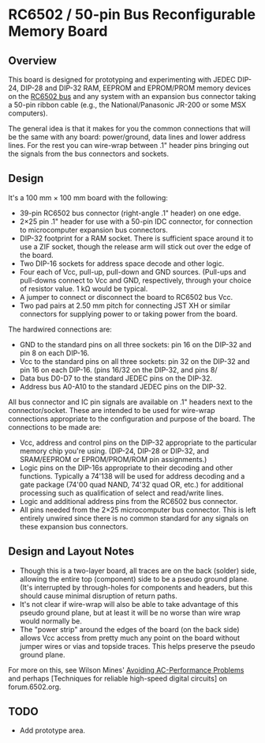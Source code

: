 RC6502 / 50-pin Bus Reconfigurable Memory Board
===============================================

Overview
--------

This board is designed for prototyping and experimenting with JEDEC DIP-24,
DIP-28 and DIP-32 RAM, EEPROM and EPROM/PROM memory devices on the [RC6502
bus] and any system with an expansion bus connector taking a 50-pin ribbon
cable (e.g., the National/Panasonic JR-200 or some MSX computers).

The general idea is that it makes for you the common connections that will
be the same with any board: power/ground, data lines and lower address
lines. For the rest you can wire-wrap between .1" header pins bringing out
the signals from the bus connectors and sockets.

Design
------

It's a 100 mm × 100 mm board with the following:
- 39-pin RC6502 bus connector (right-angle .1" header) on one edge.
- 2×25 pin .1" header for use with a 50-pin IDC connector, for connection
  to microcomputer expansion bus connectors.
- DIP-32 footprint for a RAM socket. There is sufficient space around it to
  use a ZIF socket, though the release arm will stick out over the edge of
  the board.
- Two DIP-16 sockets for address space decode and other logic.
- Four each of Vcc, pull-up, pull-down and GND sources. (Pull-ups and
  pull-downs connect to Vcc and GND, respectively, through your choice of
  resistor value. 1 kΩ would be typical.
- A jumper to connect or disconnect the board to RC6502 bus Vcc.
- Two pad pairs at 2.50 mm pitch for connecting JST XH or similar
  connectors for supplying power to or taking power from the board.

The hardwired connections are:
- GND to the standard pins on all three sockets: pin 16 on the DIP-32 and
  pin 8 on each DIP-16.
- Vcc to the standard pins on all three sockets: pin 32 on the DIP-32 and
  pin 16 on each DIP-16. (pins 16/32 on the DIP-32, and pins 8/
- Data bus D0-D7 to the standard JEDEC pins on the DIP-32.
- Address bus A0-A10 to the standard JEDEC pins on the DIP-32.

All bus connector and IC pin signals are available on .1" headers next to
the connector/socket. These are intended to be used for wire-wrap
connections appropriate to the configuration and purpose of the board. The
connections to be made are:
- Vcc, address and control pins on the DIP-32 appropriate to the particular
  memory chip you're using. (DIP-24, DIP-28 or DIP-32, and SRAM/EEPROM or
  EPROM/PROM/ROM pin assignments.)
- Logic pins on the DIP-16s appropriate to their decoding and other
  functions. Typically a 74'138 will be used for address decoding and a
  gate package (74'00 quad NAND, 74'32 quad OR, etc.) for additional
  processing such as qualification of select and read/write lines.
- Logic and additional address pins from the RC6502 bus connector.
- All pins needed from the 2×25 microcomputer bus connector. This is left
  entirely unwired since there is no common standard for any signals on
  these expansion bus connectors.


Design and Layout Notes
-----------------------

- Though this is a two-layer board, all traces are on the back (solder)
  side, allowing the entire top (component) side to be a pseudo ground
  plane. (It's interrupted by through-holes for components and headers, but
  this should cause minimal disruption of return paths.
- It's not clear if wire-wrap will also be able to take advantage of this
  pseudo ground plane, but at least it will be no worse than wire wrap
  would normally be.
- The "power strip" around the edges of the board (on the back side) allows
  Vcc access from pretty much any point on the board without jumper wires
  or vias and topside traces. This helps preserve the pseudo ground plane.

For more on this, see Wilson Mines' [Avoiding AC-Performance Problems][wm
ac] and perhaps [Techniques for reliable high-speed digital circuits] on
forum.6502.org.


TODO
----

- Add prototype area.



<!-------------------------------------------------------------------->
[RC6502 bus]: https://github.com/tebl/RC6502-Apple-1-Replica/blob/master/Bus.md
[f65 2029]: http://forum.6502.org/viewtopic.php?f=4&t=2029
[wm ac]: https://wilsonminesco.com/6502primer/construction.html
